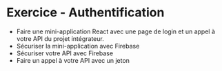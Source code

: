 # Exercice - Authentification  

- Faire une mini-application React avec une page de login et un appel à votre API du projet intégrateur.  
- Sécuriser la mini-application avec Firebase   
- Sécuriser votre API avec Firebase  
- Faire un appel à votre API avec un jeton  


